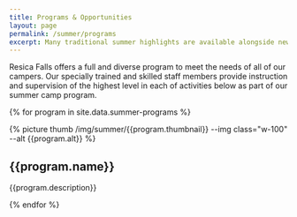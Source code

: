 ```yaml
---
title: Programs & Opportunities
layout: page
permalink: /summer/programs
excerpt: Many traditional summer highlights are available alongside new programs and fun to have.
---
```


Resica Falls offers a full and diverse program to meet the needs of all of our campers. Our specially trained and skilled staff members provide instruction and supervision of the highest level in each of activities below as part of our summer camp program.

{% for program in site.data.summer-programs %}

<div class="card my-3">
  <div class="row">
    <div class="col-md-3">
      {% picture thumb /img/summer/{{program.thumbnail}} --img class="w-100" --alt {{program.alt}} %}
    </div>
    <div class="col-md-9 p-3">
      <div class="card-block px-3">
        <h2 class="card-title">{{program.name}}</h2>
        <p class="card-text">{{program.description}}</p>
      </div>
    </div>
  </div>
</div>

{% endfor %}
